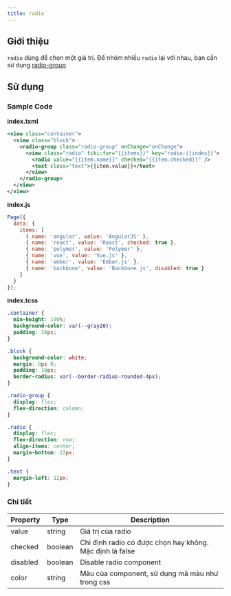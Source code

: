 ```yaml
---
title: radio
---
```


## Giới thiệu

`radio` dùng để chọn một giá trị. Để nhóm nhiều `radio` lại với nhau, bạn cần sử dụng [radio-group](/docs/component/form/radio-group)

## Sử dụng

### Sample Code

**index.txml**

```xml
<view class="container">
  <view class="block">
    <radio-group class="radio-group" onChange="onChange">
      <view class="radio" tiki:for="{{items}}" key="radio-{{index}}">
        <radio value="{{item.name}}" checked="{{item.checked}}" />
        <text class="text">{{item.value}}</text>
      </view>
    </radio-group>
  </view>
</view>
```

**index.js**

```js
Page({
  data: {
    items: [
      { name: 'angular', value: 'AngularJS' },
      { name: 'react', value: 'React', checked: true },
      { name: 'polymer', value: 'Polymer' },
      { name: 'vue', value: 'Vue.js' },
      { name: 'ember', value: 'Ember.js' },
      { name: 'backbone', value: 'Backbone.js', disabled: true }
    ]
  }
});
```

**index.tcss**

```css
.container {
  min-height: 100%;
  background-color: var(--gray20);
  padding: 16px;
}

.block {
  background-color: white;
  margin: 8px 0;
  padding: 16px;
  border-radius: var(--border-radius-rounded-4px);
}

.radio-group {
  display: flex;
  flex-direction: column;
}

.radio {
  display: flex;
  flex-direction: row;
  align-items: center;
  margin-bottom: 12px;
}

.text {
  margin-left: 12px;
}
```

### Chi tiết

| Property | Type    | Description                                              |
| -------- | ------- | -------------------------------------------------------- |
| value    | string  | Giá trị của radio                                        |
| checked  | boolean | Chỉ định radio có được chọn hay không. Mặc định là false |
| disabled | boolean | Disable radio component                                  |
| color    | string  | Màu của component, sử dụng mã màu như trong css          |
